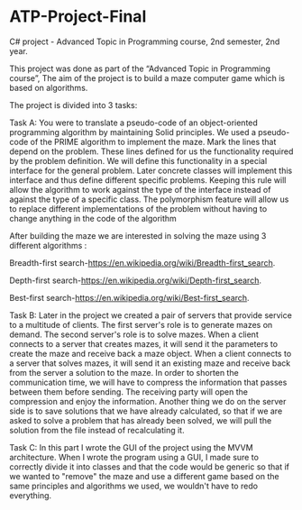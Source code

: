 # ATP-Project-Final

C# project - Advanced Topic in Programming course, 2nd semester, 2nd year.

This project was done as part of the “Advanced Topic in Programming course”, The aim of the project is to build a maze computer game which is based on algorithms.

The project is divided into 3 tasks:

Task A: You were to translate a pseudo-code of an object-oriented programming algorithm by maintaining Solid principles.
We used a pseudo-code of the PRIME algorithm to implement the maze. Mark the lines that depend on the problem. These lines defined for us the functionality required by the problem definition. We will define this functionality in a special interface for the general problem. Later concrete classes will implement this interface and thus define different specific problems. Keeping this rule will allow the algorithm to work against the type of the interface instead of against the type of a specific class. The polymorphism feature will allow us to replace different implementations of the problem without having to change anything in the code of the algorithm

After building the maze we are interested in solving the maze using 3 different algorithms :

Breadth-first search-https://en.wikipedia.org/wiki/Breadth-first_search.


Depth-first search-https://en.wikipedia.org/wiki/Depth-first_search.

Best-first search-https://en.wikipedia.org/wiki/Best-first_search.

Task B:
Later in the project we created a pair of servers that provide service to a multitude of clients. The first server's role is to generate mazes on demand. The second server's role is to solve mazes. When a client connects to a server that creates mazes, it will send it the parameters to create the maze and receive back a maze object. When a client connects to a server that solves mazes, it will send it an existing maze and receive back from the server a solution to the maze. In order to shorten the communication time, we will have to compress the information that passes between them before sending. The receiving party will open the compression and enjoy the information. Another thing we do on the server side is to save solutions that we have already calculated, so that if we are asked to solve a problem that has already been solved, we will pull the solution from the file instead of recalculating it.

Task C:
In this part I wrote the GUI of the project using the MVVM architecture.
When I wrote the program using a GUI, I made sure to correctly divide it into classes and that the code would be generic so that if we wanted to "remove" the maze and use a different game based on the same principles and algorithms we used, we wouldn't have to redo everything.
